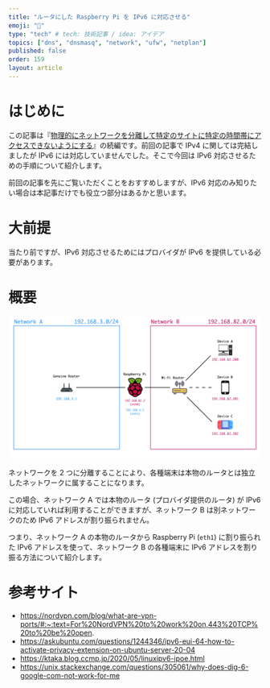 ```yaml
---
title: "ルータにした Raspberry Pi を IPv6 に対応させる"
emoji: "🦔"
type: "tech" # tech: 技術記事 / idea: アイデア
topics: ["dns", "dnsmasq", "network", "ufw", "netplan"]
published: false
order: 159
layout: article
---
```


# はじめに
この記事は『[物理的にネットワークを分離して特定のサイトに特定の時間帯にアクセスできないようにする](https://zenn.dev/noraworld/articles/network-isolation)』の続編です。前回の記事で IPv4 に関しては完結しましたが IPv6 には対応していませんでした。そこで今回は IPv6 対応させるための手順について紹介します。

前回の記事を先にご覧いただくことをおすすめしますが、IPv6 対応のみ知りたい場合は本記事だけでも役立つ部分はあるかと思います。



# 大前提
当たり前ですが、IPv6 対応させるためにはプロバイダが IPv6 を提供している必要があります。



# 概要
![independent network](https://raw.githubusercontent.com/noraworld/developers-blog-media-ja/master/network-isolation/independent_network.jpeg)

ネットワークを 2 つに分離することにより、各種端末は本物のルータとは独立したネットワークに属することになります。

この場合、ネットワーク A では本物のルータ (プロバイダ提供のルータ) が IPv6 に対応していれば利用することができますが、ネットワーク B は別ネットワークのため IPv6 アドレスが割り振られません。

つまり、ネットワーク A の本物のルータから Raspberry Pi (`eth1`) に割り振られた IPv6 アドレスを使って、ネットワーク B の各種端末に IPv6 アドレスを割り振る方法について紹介します。



# 参考サイト
* https://nordvpn.com/blog/what-are-vpn-ports/#:~:text=For%20NordVPN%20to%20work%20on,443%20TCP%20to%20be%20open.
* https://askubuntu.com/questions/1244346/ipv6-eui-64-how-to-activate-privacy-extension-on-ubuntu-server-20-04
* https://ktaka.blog.ccmp.jp/2020/05/linuxipv6-ipoe.html
* https://unix.stackexchange.com/questions/305061/why-does-dig-6-google-com-not-work-for-me
